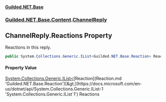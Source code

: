 #### [Guilded.NET.Base](Guilded_NET_Base.md 'Guilded.NET.Base')
### [Guilded.NET.Base.Content](Guilded_NET_Base.md#Guilded_NET_Base_Content 'Guilded.NET.Base.Content').[ChannelReply](ChannelReply.md 'Guilded.NET.Base.Content.ChannelReply')
## ChannelReply.Reactions Property
Reactions in this reply.  
```csharp
public System.Collections.Generic.IList<Guilded.NET.Base.Reaction> Reactions { get; set; }
```
#### Property Value
[System.Collections.Generic.IList&lt;](https://docs.microsoft.com/en-us/dotnet/api/System.Collections.Generic.IList-1 'System.Collections.Generic.IList`1')[Reaction](Reaction.md 'Guilded.NET.Base.Reaction')[&gt;](https://docs.microsoft.com/en-us/dotnet/api/System.Collections.Generic.IList-1 'System.Collections.Generic.IList`1')
Reactions

